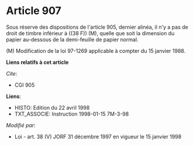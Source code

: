 # Article 907

Sous réserve des dispositions de l'article 905, dernier alinéa, il n'y a pas de droit de timbre inférieur à ((38 F)) (M),
quelle que soit la dimension du papier au-dessous de la demi-feuille de papier normal.

(M) Modification de la loi 97-1269 applicable à compter du 15 janvier 1988.

**Liens relatifs à cet article**

_Cite_:

  - CGI 905

**Liens**:

  - HISTO: Edition du 22 avril 1998
  - TXT_ASSOCIE: Instruction 1998-01-15 7M-3-98

_Modifié par_:

  - Loi - art. 38 (V) JORF 31 décembre 1997 en vigueur le 15 janvier 1998
